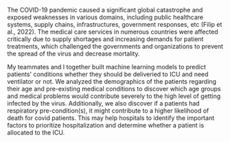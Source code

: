 The COVID-19 pandemic caused a significant global catastrophe and exposed weaknesses in various domains, including public healthcare systems, supply chains, infrastructures, government responses, etc (Filip et al., 2022).  The medical care services in numerous countries were affected critically due to supply shortages and increasing demands for patient treatments, which challenged the governments and organizations to prevent the spread of the virus and decrease mortality.  

My teammates and I together built machine learning models to predict patients' conditions whether they should be deliveried to ICU and need ventilator or not. We analyzed the demographics of the patients regarding their age and pre-existing medical conditions to discover which age groups and medical problems would contribute severely to the high level of getting infected by the virus. Additionally, we also discover if a patients had respiratory pre-condition(s), it might contribute to a higher likelihood of death for covid patients. This may help hospitals to identify the important factors to prioritize hospitalization and determine whether a patient is allocated to the ICU. 

